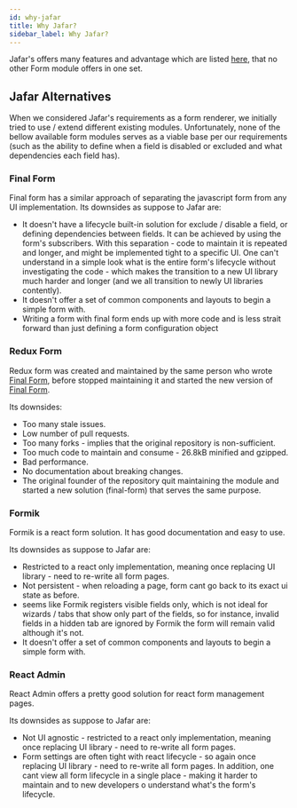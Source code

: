```yaml
---
id: why-jafar
title: Why Jafar?
sidebar_label: Why Jafar?
---
```


Jafar's offers many features and advantage which are listed [here](introduction.html#highlights), that no other Form module offers in one set.

## Jafar Alternatives

When we considered Jafar's requirements as a form renderer, we initially tried to use / extend different existing modules.
Unfortunately, none of the bellow available form modules serves as a viable base per our requirements (such as the ability to define when
a field is disabled or excluded and what dependencies each field has). 

### Final Form

Final form has a similar approach of separating the javascript form from any UI implementation. 
Its downsides as suppose to Jafar are:
- It doesn't have a lifecycle built-in solution for exclude / disable a field, or defining dependencies between fields. 
It can be achieved by using the form's subscribers. With this separation - code to maintain it is repeated and longer, and might be implemented tight to a specific UI. One can't understand in a simple look what is the entire form's lifecycle without investigating the code - which makes the transition to a new UI library much harder and longer (and we all transition to newly UI libraries contently).
- It doesn't offer a set of common components and layouts to begin a simple form with.
- Writing a form with final form ends up with more code and is less strait forward than just defining a form configuration object

### Redux Form

Redux form was created and maintained by the same person who wrote [Final Form](why-jafar.html#final-form), before stopped  maintaining it and 
started the new version of [Final Form](why-jafar.html#final-form). 

Its downsides:

- Too many stale issues.
- Low number of pull requests.
- Too many forks - implies that the original repository is non-sufficient.
- Too much code to maintain and consume - 26.8kB minified and gzipped.
- Bad performance.
- No documentation about breaking changes.
- The original founder of the repository quit maintaining the module and started a new solution (final-form) that serves the same purpose.

### Formik

Formik is a react form solution. It has good documentation and easy to use.

Its downsides as suppose to Jafar are:

- Restricted to a react only implementation, meaning once replacing UI library - need to re-write all form pages.
- Not persistent - when reloading a page, form cant go back to its exact ui state as before.
- seems like Formik registers visible fields only, which is not ideal for wizards / tabs that show only part of the fields, 
so for instance, invalid fields in a hidden tab are ignored by Formik the form will remain valid although it's not.
- It doesn't offer a set of common components and layouts to begin a simple form with.

### React Admin

React Admin offers a pretty good solution for react form management pages.

Its downsides as suppose to Jafar are:

- Not UI agnostic - restricted to a react only implementation, meaning once replacing UI library - need to re-write all form pages.
- Form settings are often tight with react lifecycle - so again once replacing UI library - need to re-write all form pages. 
In addition, one cant view all form lifecycle in a single place - making it harder to maintain and to new developers o understand what's the form's
lifecycle.